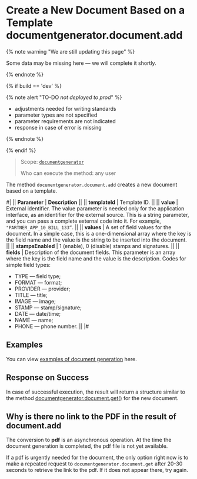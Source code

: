 # Create a New Document Based on a Template documentgenerator.document.add

{% note warning "We are still updating this page" %}

Some data may be missing here — we will complete it shortly.

{% endnote %}

{% if build == 'dev' %}

{% note alert "TO-DO _not deployed to prod_" %}

- adjustments needed for writing standards
- parameter types are not specified
- parameter requirements are not indicated
- response in case of error is missing

{% endnote %}

{% endif %}

> Scope: [`documentgenerator`](../scopes/permissions.md)
>
> Who can execute the method: any user

The method `documentgenerator.document.add` creates a new document based on a template.

#|
|| **Parameter** | **Description** ||
|| **templateId** | Template ID. ||
|| **value** | External identifier. The value parameter is needed only for the application interface, as an identifier for the external source. This is a string parameter, and you can pass a complete external code into it. For example, `"PARTNER_APP_10_BILL_133”`. ||
|| **values** | A set of field values for the document. In a simple case, this is a one-dimensional array where the key is the field name and the value is the string to be inserted into the document. ||
|| **stampsEnabled** | 1 (enable), 0 (disable) stamps and signatures. ||
|| **fields** | Description of the document fields. This parameter is an array where the key is the field name and the value is the description. Codes for simple field types: 
- TYPE — field type; 
- FORMAT — format; 
- PROVIDER — provider; 
- TITLE — title; 
- IMAGE — image; 
- STAMP — stamp/signature; 
- DATE — date/time; 
- NAME — name; 
- PHONE — phone number. ||
|#

## Examples

You can view [examples of document generation](./examples/index.md) here.

## Response on Success

In case of successful execution, the result will return a structure similar to the method [documentgenerator.document.get()](./document-generator-document-get.md) for the new document.

## Why is there no link to the PDF in the result of document.add

The conversion to **pdf** is an asynchronous operation. At the time the document generation is completed, the pdf file is not yet available.

If a pdf is urgently needed for the document, the only option right now is to make a repeated request to `documentgenerator.document.get` after 20-30 seconds to retrieve the link to the pdf. If it does not appear there, try again.